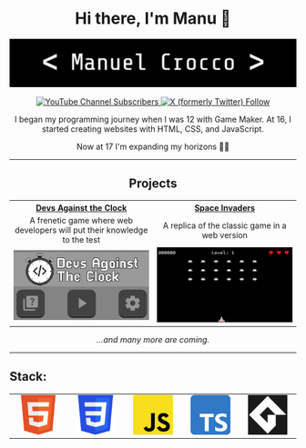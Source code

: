 <div align="center"> <h1>Hi there, I'm Manu 👋</h1> 

<img src="https://raw.githubusercontent.com/ManuMan32/ManuMan32/main/banner.jpg"><br>

<a href="https://www.youtube.com/channel/UCq6abTyDgfHaiMEutdbmdqw" target="_blank"> ![YouTube Channel Subscribers](https://img.shields.io/youtube/channel/subscribers/UCq6abTyDgfHaiMEutdbmdqw) </a>
<a href="https://twitter.com/intent/follow?screen_name=ManuCro32" target="_blank"> ![X (formerly Twitter) Follow](https://img.shields.io/twitter/follow/ManuCro32) </a>

I began my programming journey when I was 12 with Game Maker. At 16, I started creating websites with HTML, CSS, and JavaScript.

Now at 17 I'm expanding my horizons 🚀📘

</div>

<hr>

<div align="center"><h2>Projects</h2></div>

<div align="center">
  <table>
    <tr width="100%">
      <th width="50%" align="center"><a href="https://github.com/ManuMan32/Devs-Against-The-Clock">Devs Against the Clock</a></th>
      <th width="50%" align="center"><a href="https://github.com/ManuMan32/Space-Invaders">Space Invaders</a></th>
    </tr>
    <tr width="100%">
      <td width="50%" align="center">A frenetic game where web developers will put their knowledge to the test</td>
      <td width="50%" align="center">A replica of the classic game in a web version</td>
    </tr>
    <tr width="100%">
      <td width="50%" align="center"><img width="100%" src="https://raw.githubusercontent.com/ManuMan32/ManuMan32/main/project1.jpg"><br></td>
      <td width="50%" align="center"><img width="100%" src="https://raw.githubusercontent.com/ManuMan32/ManuMan32/main/project2.jpg"><br></td>
    </tr>
  </table>
  
  *...and many more are coming.*
  
</div>

<hr>

## Stack:

<table>
  <tr width="100%">
    <td width="20%" align="center"><img width="80%" src="https://raw.githubusercontent.com/ManuMan32/ManuMan32/main/html.png"></td>
    <td width="20%" align="center"><img width="80%" src="https://raw.githubusercontent.com/ManuMan32/ManuMan32/main/css.png"></td>
    <td width="20%" align="center"><img width="80%" src="https://raw.githubusercontent.com/ManuMan32/ManuMan32/main/javascript.png"></td>
    <td width="20%" align="center"><img width="80%" src="https://raw.githubusercontent.com/ManuMan32/ManuMan32/main/typescript.png"></td>
    <td width="20%" align="center"><img width="80%" src="https://raw.githubusercontent.com/ManuMan32/ManuMan32/main/gml.png"> </td>
  </tr>
</table>
